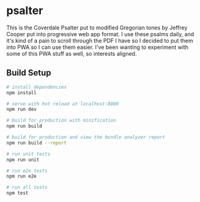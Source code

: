# psalter

This is the Coverdale Psalter put to modified Gregorian tones by Jeffrey Cooper put into progressive web app format. I use these psalms daily, and it's kind of a pain to scroll through the PDF I have so I decided to put them into PWA so I can use them easier. I've been wanting to experiment with some of this PWA stuff as well, so interests aligned. 

## Build Setup

``` bash
# install dependencies
npm install

# serve with hot reload at localhost:8080
npm run dev

# build for production with minification
npm run build

# build for production and view the bundle analyzer report
npm run build --report

# run unit tests
npm run unit

# run e2e tests
npm run e2e

# run all tests
npm test

